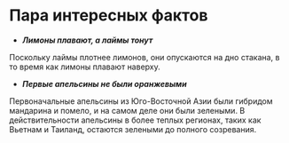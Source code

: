 # Пара интересных фактов

* ***Лимоны плавают, а лаймы тонут***

Поскольку лаймы плотнее лимонов, они опускаются на дно стакана, в то время как лимоны плавают наверху. 

* ***Первые апельсины не были оранжевыми***

Первоначальные апельсины из Юго-Восточной Азии были гибридом мандарина и помело, и на самом деле они были зелеными. В действительности апельсины в более теплых регионах, таких как Вьетнам и Таиланд, остаются зелеными до полного созревания. 





